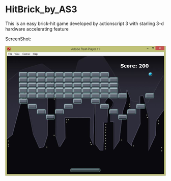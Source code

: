 HitBrick_by_AS3
===============

This is an easy brick-hit game developed by actionscript 3 with starling 3-d hardware accelerating feature

ScreenShot:

![alt tag](https://github.com/BadRenegade/HitBrick_by_AS3/blob/master/sreenshot/1.JPG)



